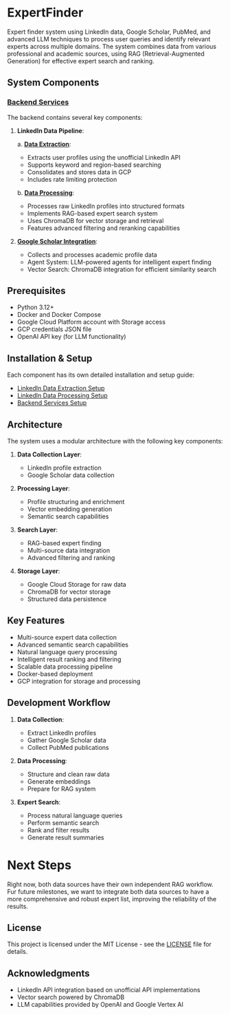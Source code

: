 # ExpertFinder

Expert finder system using LinkedIn data, Google Scholar, PubMed, and advanced LLM techniques to process user queries and identify relevant experts across multiple domains. The system combines data from various professional and academic sources, using RAG (Retrieval-Augmented Generation) for effective expert search and ranking.

## System Components

### [Backend Services](./backend)

The backend contains several key components:

1. **LinkedIn Data Pipeline**:
   
   a. **[Data Extraction](./backend/linkedin_raw_data)**:
   - Extracts user profiles using the unofficial LinkedIn API
   - Supports keyword and region-based searching
   - Consolidates and stores data in GCP
   - Includes rate limiting protection
   
   b. **[Data Processing](./backend/linkedin_data_processing)**:
   - Processes raw LinkedIn profiles into structured formats
   - Implements RAG-based expert search system
   - Uses ChromaDB for vector storage and retrieval
   - Features advanced filtering and reranking capabilities

2. **[Google Scholar Integration](./backend/google_scholar)**:
   - Collects and processes academic profile data
   - Agent System: LLM-powered agents for intelligent expert finding
   - Vector Search: ChromaDB integration for efficient similarity search

## Prerequisites

- Python 3.12+
- Docker and Docker Compose
- Google Cloud Platform account with Storage access
- GCP credentials JSON file
- OpenAI API key (for LLM functionality)

## Installation & Setup

Each component has its own detailed installation and setup guide:

- [LinkedIn Data Extraction Setup](./backend/linkedin_raw_data/README.md#docker-setup)
- [LinkedIn Data Processing Setup](./backend/linkedin_data_processing/README.md#docker-installation)
- [Backend Services Setup](./backend/README.md#getting-started)

## Architecture

The system uses a modular architecture with the following key components:

1. **Data Collection Layer**:
   - LinkedIn profile extraction
   - Google Scholar data collection

2. **Processing Layer**:
   - Profile structuring and enrichment
   - Vector embedding generation
   - Semantic search capabilities

3. **Search Layer**:
   - RAG-based expert finding
   - Multi-source data integration
   - Advanced filtering and ranking

4. **Storage Layer**:
   - Google Cloud Storage for raw data
   - ChromaDB for vector storage
   - Structured data persistence

## Key Features

- Multi-source expert data collection
- Advanced semantic search capabilities
- Natural language query processing
- Intelligent result ranking and filtering
- Scalable data processing pipeline
- Docker-based deployment
- GCP integration for storage and processing

## Development Workflow

1. **Data Collection**:
   - Extract LinkedIn profiles
   - Gather Google Scholar data
   - Collect PubMed publications

2. **Data Processing**:
   - Structure and clean raw data
   - Generate embeddings
   - Prepare for RAG system

3. **Expert Search**:
   - Process natural language queries
   - Perform semantic search
   - Rank and filter results
   - Generate result summaries

# Next Steps
Right now, both data sources have their own independent RAG workflow. Fur future milestones, we want to integrate both data sources to have a more comprehensive and robust expert list, improving the reliability of the results.

## License

This project is licensed under the MIT License - see the [LICENSE](LICENSE) file for details.

## Acknowledgments

- LinkedIn API integration based on unofficial API implementations
- Vector search powered by ChromaDB
- LLM capabilities provided by OpenAI and Google Vertex AI